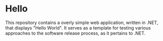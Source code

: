 # Hello

This repository contains a overly simple web application, written in .NET, that displays "Hello World". It serves as a template for testing various approaches to the software release process, as it pertains to .NET.

